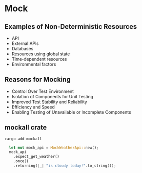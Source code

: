 # Mock

## Examples of Non-Deterministic Resources

- API
- External APls
- Databases
- Resources using global state
- Time-dependent resources
- Environmental factors

## Reasons for Mocking

- Control Over Test Environment
- Isolation of Components for Unit Testing
- Improved Test Stability and Reliability
- Efficiency and Speed
- Enabling Testing of Unavailable or Incomplete Components

## mockall crate

```sh
cargo add mockall
```

```rust
  let mut mock_api = MockWeatherApi::new();
  mock_api
    .expect_get_weather()
    .once()
    .returning(|_| "is cloudy today!".to_string());
```
